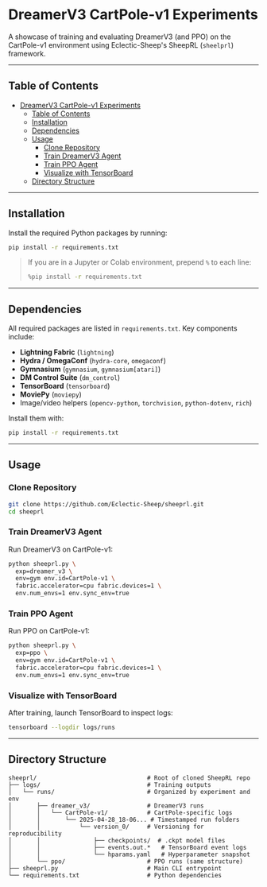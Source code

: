 # DreamerV3 CartPole-v1 Experiments

A showcase of training and evaluating DreamerV3 (and PPO) on the CartPole-v1 environment using Eclectic-Sheep's SheepRL (`sheelprl`) framework.

---

## Table of Contents

- [DreamerV3 CartPole-v1 Experiments](#dreamerv3-cartpole-v1-experiments)
  - [Table of Contents](#table-of-contents)
  - [Installation](#installation)
  - [Dependencies](#dependencies)
  - [Usage](#usage)
    - [Clone Repository](#clone-repository)
    - [Train DreamerV3 Agent](#train-dreamerv3-agent)
    - [Train PPO Agent](#train-ppo-agent)
    - [Visualize with TensorBoard](#visualize-with-tensorboard)
  - [Directory Structure](#directory-structure)

---

## Installation

Install the required Python packages by running:

```bash
pip install -r requirements.txt
```

> If you are in a Jupyter or Colab environment, prepend `%` to each line:
>
> ```bash
> %pip install -r requirements.txt
> ```

---

## Dependencies

All required packages are listed in `requirements.txt`. Key components include:

- **Lightning Fabric** (`lightning`)
- **Hydra / OmegaConf** (`hydra-core`, `omegaconf`)
- **Gymnasium** (`gymnasium`, `gymnasium[atari]`)
- **DM Control Suite** (`dm_control`)
- **TensorBoard** (`tensorboard`)
- **MoviePy** (`moviepy`)
- Image/video helpers (`opencv-python`, `torchvision`, `python-dotenv`, `rich`)

Install them with:

```bash
pip install -r requirements.txt
```

---

## Usage

### Clone Repository

```bash
git clone https://github.com/Eclectic-Sheep/sheeprl.git
cd sheeprl
```

### Train DreamerV3 Agent

Run DreamerV3 on CartPole-v1:

```bash
python sheeprl.py \
  exp=dreamer_v3 \
  env=gym env.id=CartPole-v1 \
  fabric.accelerator=cpu fabric.devices=1 \
  env.num_envs=1 env.sync_env=true
```

### Train PPO Agent

Run PPO on CartPole-v1:

```bash
python sheeprl.py \
  exp=ppo \
  env=gym env.id=CartPole-v1 \
  fabric.accelerator=cpu fabric.devices=1 \
  env.num_envs=1 env.sync_env=true
```

### Visualize with TensorBoard

After training, launch TensorBoard to inspect logs:

```bash
tensorboard --logdir logs/runs
```

---

## Directory Structure

```
sheeprl/                               # Root of cloned SheepRL repo
├── logs/                              # Training outputs
│   └── runs/                          # Organized by experiment and env
│       ├── dreamer_v3/                # DreamerV3 runs
│       │   └── CartPole-v1/           # CartPole-specific logs
│       │       └── 2025-04-28_18-06... # Timestamped run folders
│       │           └── version_0/     # Versioning for reproducibility
│       │               ├── checkpoints/  # .ckpt model files
│       │               ├── events.out.*   # TensorBoard event logs
│       │               └── hparams.yaml   # Hyperparameter snapshot
│       └── ppo/                       # PPO runs (same structure)
├── sheeprl.py                         # Main CLI entrypoint
└── requirements.txt                   # Python dependencies
```


